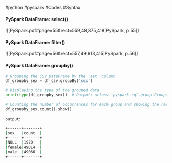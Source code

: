 #python #pyspark #Codes #Syntax 

#### PySpark DataFrame: select()
![[PySpark.pdf#page=55&rect=559,48,875,418|PySpark, p.55]]

#### PySpark DataFrame: filter()
![[PySpark.pdf#page=56&rect=557,49,913,415|PySpark, p.56]]

#### PySpark DataFrame: groupby()
```Python
# Grouping the CSV DataFrame by the 'sex' column
df_groupby_sex = df_csv.groupBy('sex')

# Displaying the type of the grouped data
print(type(df_groupby_sex))  # Output: <class 'pyspark.sql.group.GroupedData'>

# Counting the number of occurrences for each group and showing the result
df_groupby_sex.count().show()
```

`output`:
```Bash
+------+-------+
|sex   |count  |
+------+-------+
|NULL  |1920   |
|female|49014  |
|male  |49066  |
+------+-------+
```

